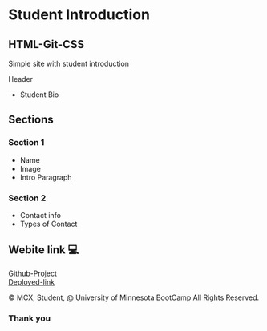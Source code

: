 # Student Introduction

## HTML-Git-CSS

Simple site with student introduction

Header

- Student Bio

## Sections

###  Section 1
- Name
- Image
- Intro Paragraph

###  Section 2
- Contact info
- Types of Contact

## Webite link 💻

[Github-Project](https://github.com/MCXBootCampUMN/HTML-Git-CSS)
<br>
[Deployed-link](https://maxamed-ncx.github.io/HTML-Git-CSS/)

© MCX, Student, @ University of Minnesota BootCamp All Rights Reserved.

### Thank you
